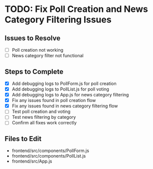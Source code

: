 # TODO: Fix Poll Creation and News Category Filtering Issues

## Issues to Resolve
- [ ] Poll creation not working
- [ ] News category filter not functional

## Steps to Complete
- [x] Add debugging logs to PollForm.js for poll creation
- [x] Add debugging logs to PollList.js for poll voting
- [x] Add debugging logs to App.js for news category filtering
- [x] Fix any issues found in poll creation flow
- [x] Fix any issues found in news category filtering flow
- [ ] Test poll creation and voting
- [ ] Test news filtering by category
- [ ] Confirm all fixes work correctly

## Files to Edit
- frontend/src/components/PollForm.js
- frontend/src/components/PollList.js
- frontend/src/App.js
